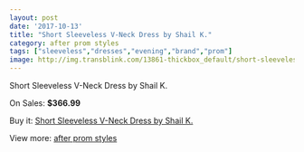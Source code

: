 ```yaml
---
layout: post
date: '2017-10-13'
title: "Short Sleeveless V-Neck Dress by Shail K."
category: after prom styles
tags: ["sleeveless","dresses","evening","brand","prom"]
image: http://img.transblink.com/13861-thickbox_default/short-sleeveless-v-neck-dress-by-shail-k.jpg
---
```

Short Sleeveless V-Neck Dress by Shail K.

On Sales: **$366.99**
<a href="https://www.transblink.com/en/after-prom-styles/4439-short-sleeveless-v-neck-dress-by-shail-k.html"><amp-img layout="responsive" width="600" height="600" src="//img.transblink.com/13861-thickbox_default/short-sleeveless-v-neck-dress-by-shail-k.jpg" alt="Short Sleeveless V-Neck Dress by Shail K. 0" /></a>
<a href="https://www.transblink.com/en/after-prom-styles/4439-short-sleeveless-v-neck-dress-by-shail-k.html"><amp-img layout="responsive" width="600" height="600" src="//img.transblink.com/13865-thickbox_default/short-sleeveless-v-neck-dress-by-shail-k.jpg" alt="Short Sleeveless V-Neck Dress by Shail K. 1" /></a>
<a href="https://www.transblink.com/en/after-prom-styles/4439-short-sleeveless-v-neck-dress-by-shail-k.html"><amp-img layout="responsive" width="600" height="600" src="//img.transblink.com/13864-thickbox_default/short-sleeveless-v-neck-dress-by-shail-k.jpg" alt="Short Sleeveless V-Neck Dress by Shail K. 2" /></a>
<a href="https://www.transblink.com/en/after-prom-styles/4439-short-sleeveless-v-neck-dress-by-shail-k.html"><amp-img layout="responsive" width="600" height="600" src="//img.transblink.com/13863-thickbox_default/short-sleeveless-v-neck-dress-by-shail-k.jpg" alt="Short Sleeveless V-Neck Dress by Shail K. 3" /></a>
<a href="https://www.transblink.com/en/after-prom-styles/4439-short-sleeveless-v-neck-dress-by-shail-k.html"><amp-img layout="responsive" width="600" height="600" src="//img.transblink.com/13862-thickbox_default/short-sleeveless-v-neck-dress-by-shail-k.jpg" alt="Short Sleeveless V-Neck Dress by Shail K. 4" /></a>

Buy it: [Short Sleeveless V-Neck Dress by Shail K.](https://www.transblink.com/en/after-prom-styles/4439-short-sleeveless-v-neck-dress-by-shail-k.html "Short Sleeveless V-Neck Dress by Shail K.")

View more: [after prom styles](https://www.transblink.com/en/55-after-prom-styles "after prom styles")